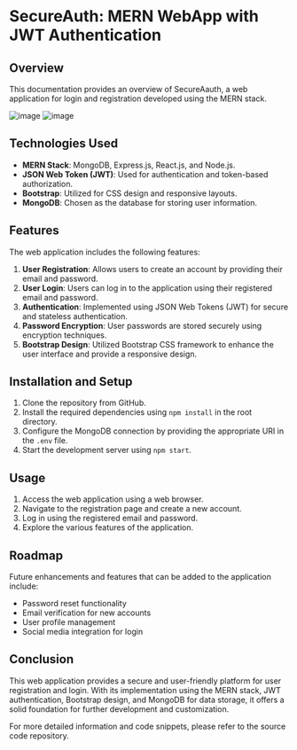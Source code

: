 # SecureAuth: MERN WebApp with JWT Authentication

## Overview
This documentation provides an overview of SecureAauth, a web application for login and registration developed using the MERN stack.

![image](https://github.com/anishkautkar/auth-mern/assets/95934673/a9bee41b-8e7f-4e9d-8615-6d57b3b26ecd)
![image](https://github.com/anishkautkar/auth-mern/assets/95934673/4638b527-38e9-4af0-942c-7f3dcb96c2c0)


## Technologies Used
- **MERN Stack**: MongoDB, Express.js, React.js, and Node.js.
- **JSON Web Token (JWT)**: Used for authentication and token-based authorization.
- **Bootstrap**: Utilized for CSS design and responsive layouts.
- **MongoDB**: Chosen as the database for storing user information.

## Features
The web application includes the following features:
1. **User Registration**: Allows users to create an account by providing their email and password.
2. **User Login**: Users can log in to the application using their registered email and password.
3. **Authentication**: Implemented using JSON Web Tokens (JWT) for secure and stateless authentication.
4. **Password Encryption**: User passwords are stored securely using encryption techniques.
5. **Bootstrap Design**: Utilized Bootstrap CSS framework to enhance the user interface and provide a responsive design.

## Installation and Setup
1. Clone the repository from GitHub.
2. Install the required dependencies using `npm install` in the root directory.
3. Configure the MongoDB connection by providing the appropriate URI in the `.env` file.
4. Start the development server using `npm start`.

## Usage
1. Access the web application using a web browser.
2. Navigate to the registration page and create a new account.
3. Log in using the registered email and password.
4. Explore the various features of the application.

## Roadmap
Future enhancements and features that can be added to the application include:
- Password reset functionality
- Email verification for new accounts
- User profile management
- Social media integration for login

## Conclusion
This web application provides a secure and user-friendly platform for user registration and login. With its implementation using the MERN stack, JWT authentication, Bootstrap design, and MongoDB for data storage, it offers a solid foundation for further development and customization.

For more detailed information and code snippets, please refer to the source code repository.
